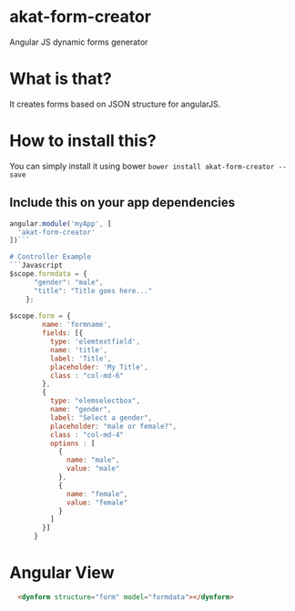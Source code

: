 # akat-form-creator
Angular JS dynamic forms generator

# What is that?
It creates forms based on JSON structure for angularJS. 

# How to install this?
You can simply install it using bower
```bower install akat-form-creator --save```

## Include this on your app dependencies
```Javascript
angular.module('myApp', [
  'akat-form-creator'
])```

# Controller Example
```Javascript
$scope.formdata = {
      "gender": "male",
      "title": "Title goes here..."
    };
    
$scope.form = {
        name: 'formname',
        fields: [{
          type: 'elemtextfield',
          name: 'title',
          label: 'Title',
          placeholder: 'My Title',
          class : "col-md-6"
        },
        {
          type: "elemselectbox",
          name: "gender",
          label: "Select a gender",
          placeholder: "male or female?",
          class : "col-md-4"
          options : [
            {
              name: "male",
              value: "male"
            },
            { 
              name: "female",
              value: "female"
            }
          ]
        }]
      }
```

# Angular View
```html
  <dynform structure="form" model="formdata"></dynform>
```
